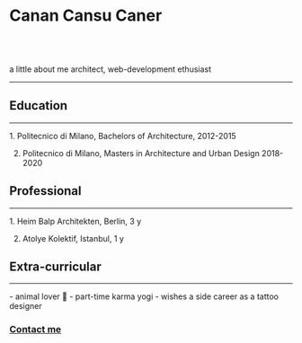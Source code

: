 
<img>

# Canan Cansu Caner
<br>
<br>
<br>
a little about me 
architect, web-development ethusiast

<hr> 

## Education
<hr> 
1. Politecnico di Milano, Bachelors of Architecture, 2012-2015

2. Politecnico di Milano, Masters in Architecture and Urban Design 2018-2020

## Professional
<hr> 
1. Heim Balp Architekten, Berlin, 3 y

2. Atolye Kolektif, Istanbul, 1 y

## Extra-curricular
<hr> 
- animal lover 🐹
- part-time karma yogi
- wishes a side career as a tattoo designer

### <a href=""> Contact me </a>
